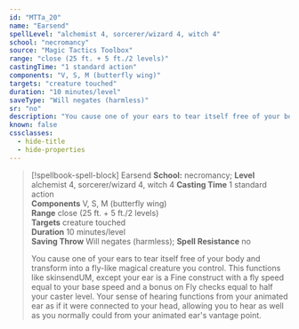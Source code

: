 ```yaml
---
id: "MTTa_20"
name: "Earsend"
spellLevel: "alchemist 4, sorcerer/wizard 4, witch 4"
school: "necromancy"
source: "Magic Tactics Toolbox"
range: "close (25 ft. + 5 ft./2 levels)"
castingTime: "1 standard action"
components: "V, S, M (butterfly wing)"
targets: "creature touched"
duration: "10 minutes/level"
saveType: "Will negates (harmless)"
sr: "no"
description: "You cause one of your ears to tear itself free of your body and transform into a fly-like magical creature you control. This functions like skinsendUM, except your ear is a Fine construct with a fly speed equal to your base speed and a bonus on Fly checks equal to half your caster level. Your sense of hearing functions from your animated ear as if it were connected to your head, allowing you to hear as well as you normally could from your animated ear's vantage point."
known: false
cssclasses:
  - hide-title
  - hide-properties
---
```


> [!spellbook-spell-block] Earsend
> **School:** necromancy; **Level** alchemist 4, sorcerer/wizard 4, witch 4
> **Casting Time** 1 standard action  
> **Components** V, S, M (butterfly wing)  
> **Range** close (25 ft. + 5 ft./2 levels)  
> **Targets** creature touched  
> **Duration** 10 minutes/level  
> **Saving Throw** Will negates (harmless); **Spell Resistance** no
> 
> You cause one of your ears to tear itself free of your body and transform into a fly-like magical creature you control. This functions like skinsendUM, except your ear is a Fine construct with a fly speed equal to your base speed and a bonus on Fly checks equal to half your caster level. Your sense of hearing functions from your animated ear as if it were connected to your head, allowing you to hear as well as you normally could from your animated ear's vantage point.